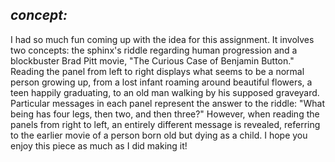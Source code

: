 ## ***concept:***

I had so much fun coming up with the idea for this assignment. It involves two concepts: the sphinx's riddle regarding human progression and a blockbuster Brad Pitt movie, "The Curious Case of Benjamin Button." Reading the panel from left to right displays what seems to be a normal person growing up, from a lost infant roaming around beautiful flowers, a teen happily graduating, to an old man walking by his supposed graveyard. Particular messages in each panel represent the answer to the riddle: "What being has four legs, then two, and then three?" However, when reading the panels from right to left, an entirely different message is revealed, referring to the earlier movie of a person born old but dying as a child. I hope you enjoy this piece as much as I did making it!
